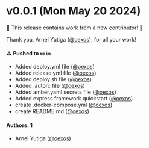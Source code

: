 # v0.0.1 (Mon May 20 2024)

:tada: This release contains work from a new contributor! :tada:

Thank you, Arnel Yutiga ([@oexos](https://github.com/oexos)), for all your work!

#### ⚠️ Pushed to `main`

- Added deploy.yml file ([@oexos](https://github.com/oexos))
- Added release.yml file ([@oexos](https://github.com/oexos))
- Added deploy.sh file ([@oexos](https://github.com/oexos))
- Added .autorc file ([@oexos](https://github.com/oexos))
- Added amber.yaml secrets file ([@oexos](https://github.com/oexos))
- Added express framework quickstart ([@oexos](https://github.com/oexos))
- create .docker-compose.yml ([@oexos](https://github.com/oexos))
- create README.md ([@oexos](https://github.com/oexos))

#### Authors: 1

- Arnel Yutiga ([@oexos](https://github.com/oexos))
